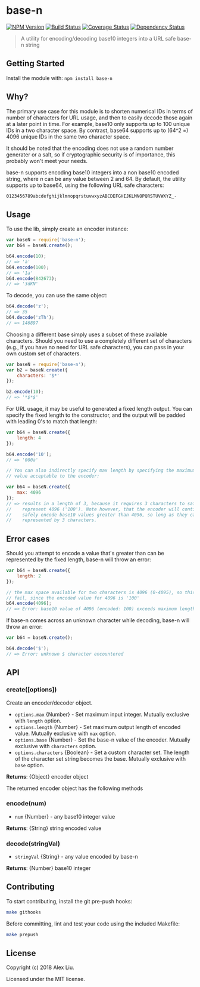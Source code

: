 # base-n

[![NPM Version](https://img.shields.io/npm/v/base-n.svg)](https://npmjs.org/package/base-n)
[![Build Status](https://travis-ci.org/DonutEspresso/base-n.svg?branch=master)](https://travis-ci.org/DonutEspresso/base-n)
[![Coverage Status](https://coveralls.io/repos/DonutEspresso/base-n/badge.svg?branch=master)](https://coveralls.io/r/DonutEspresso/base-n?branch=master)
[![Dependency Status](https://david-dm.org/DonutEspresso/base-n.svg)](https://david-dm.org/DonutEspresso/base-n)

> A utility for encoding/decoding base10 integers into a URL safe base-n string

## Getting Started

Install the module with: `npm install base-n`

## Why?

The primary use case for this module is to shorten numerical IDs in terms of
number of characters for URL usage, and then to easily decode those again
at a later point in time. For example, base10 only supports up to 100 unique IDs
in a two character space. By contrast, base64 supports up to (64^2 =) 4096
unique IDs in the same two character space.

It should be noted that the encoding does not use a random number generater or
a salt, so if cryptographic security is of importance, this probably won't meet
your needs.

base-n supports encoding base10 integers into a non base10 encoded string, where
_n_ can be any value between 2 and 64. By default, the utility supports up to
base64, using the following URL safe characters:

```sh
0123456789abcdefghijklmnopqrstuvwxyzABCDEFGHIJKLMNOPQRSTUVWXYZ_-
```

## Usage

To use the lib, simply create an encoder instance:

```js
var baseN = require('base-n');
var b64 = baseN.create();

b64.encode(10);
// => 'a'
b64.encode(100);
// => '1a'
b64.encode(842673);
// => '3dKN'
```

To decode, you can use the same object:

```js
b64.decode('z');
// => 35
b64.decode('zTh');
// => 146897
```

Choosing a different base simply uses a subset of these available characters.
Should you need to use a completely different set of characters (e.g., if you
have no need for URL safe characters), you can pass in your own custom set of
characters.

```js
var baseN = require('base-n');
var b2 = baseN.create({
    characters: '$*'
});

b2.encode(10);
// => '*$*$'
```

For URL usage, it may be useful to generated a fixed length output. You can
specify the fixed length to the constructor, and the output will be padded with
leading 0's to match that length:

```js
var b64 = baseN.create({
    length: 4
});

b64.encode('10');
// => '000a'

// You can also indirectly specify max length by specifying the maximum integer
// value acceptable to the encoder:

var b64 = baseN.create({
    max: 4096
});
// => results in a length of 3, because it requires 3 characters to safely
//    represent 4096 ('100'). Note however, that the encoder will continue to
//    safely encode base10 values greater than 4096, so long as they can be
//    represented by 3 characters.
```

## Error cases

Should you attempt to encode a value that's greater than can be represented by
the fixed length, base-n will throw an error:

```js
var b64 = baseN.create({
    length: 2
});

// the max space available for two characters is 4096 (0-4095), so this will
// fail, since the encoded value for 4096 is '100'
b64.encode(4096);
// => Error: base10 value of 4096 (encoded: 100) exceeds maximum length of 2
```

If base-n comes across an unknown character while decoding, base-n will throw
an error:

```js
var b64 = baseN.create();

b64.decode('$');
// => Error: unknown $ character encountered
```


## API

### create([options])
Create an encoder/decoder object.

* `options.max` {Number} - Set maximum input integer. Mutually exclusive with `length` option.
* `options.length` {Number} - Set maximum output length of encoded value. Mutually exclusive with `max` option.
* `options.base` {Number} - Set the base-n value of the encoder. Mutually exclusive with `characters` option.
* `options.characters` {Boolean} - Set a custom character set. The length of the character set string becomes the base. Mutually exclusive with `base` option.

__Returns__: {Object} encoder object

The returned encoder object has the following methods

### encode(num)

* `num` {Number} - any base10 integer value

__Returns__: {String} string encoded value

### decode(stringVal)

* `stringVal` {String} - any value encoded by base-n

__Returns__: {Number} base10 integer


## Contributing

To start contributing, install the git pre-push hooks:

```sh
make githooks
```

Before committing, lint and test your code using the included Makefile:
```sh
make prepush
```

## License

Copyright (c) 2018 Alex Liu.

Licensed under the MIT license.
